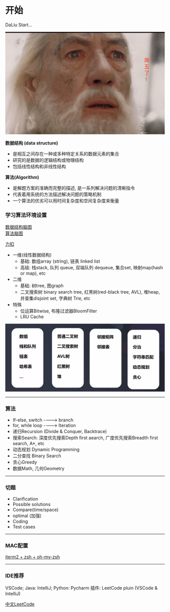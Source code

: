 # 开始

DaLiu Start...  

![](./images/ok_1.jpg)  

**数据结构 (data structure)**  
- 是相互之间存在一种或多种特定关系的数据元素的集合
- 研究的是数据的逻辑结构或物理结构
- 包括线性结构和非线性结构

**算法(Algorithm)**  
- 是解题方案的准确而完整的描述, 是一系列解决问题的清晰指令 
- 代表着用系统的方法描述解决问题的策略机制
- 一个算法的优劣可以用时间复杂度和空间复杂度来衡量

### 学习算法环境设置

[数据结构脑图](https://naotu.baidu.com/file/0a53d3a5343bd86375f348b2831d3610?token=5ab1de1c90d5f3ec)  
[算法脑图](https://naotu.baidu.com/file/0a53d3a5343bd86375f348b2831d3610?token=5ab1de1c90d5f3ec)  

[力扣](https://leetcode-cn.com/)

- 一维(线性数据结构)
    - 基础: 数组array (string), 链表 linked list
    - 高级: 栈stack, 队列 queue, 双端队列 dequeue, 集合set, 映射map(hash or map), etc
- 二维
    - 基础: 树tree, 图graph
    - 二叉搜索树 binary search tree, 红黑树(red-black tree, AVL), 堆heap, 并查集disjoint set, 字典树 Trie, etc
- 特殊
    - 位运算Bitwise, 布隆过滤器BloomFilter 
    - LRU Cache

![](./images/25.png)

------------------------------------------------------------------------

### 算法 
- If-else, switch ----> branch
- for, while loop ----> Iteration
- 递归Recursion (Divide & Conquer, Backtrace)  
- 搜索Search: 深度优先搜索Depth first aearch, 广度优先搜索Breadth first search, A*, etc
- 动态规划 Dynamic Programming
- 二分查找 Binary Search
- 贪心Greedy
- 数据Math, 几何Geometry

------------------------------------------------------------------------

### 切题

- Clarification
- Possible solutions
- Compare(time/space)
- optimal (加强)
- Coding
- Test cases  

------------------------------------------------------------------------

### MAC配置

[iterm2 + zsh + oh-my-zsh](https://www.jianshu.com/p/c5c5037f72e0)

------------------------------------------------------------------------

### IDE推荐
VSCode; Java: IntelliJ; Python: Pycharm
插件: LeetCode pluin (VSCode & IntelliJ)

[中文LeetCode](https://leetcode-cn.com/)



